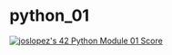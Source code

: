 # python_01
<a href="https://github.com/JaeSeoKim/badge42"><img src="https://badge42.vercel.app/api/v2/cl4qxms4g001609l49j835g66/project/3064144" alt="joslopez's 42 Python Module 01 Score" /></a>
